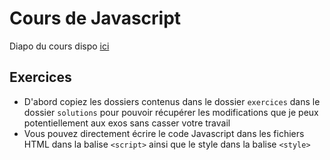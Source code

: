 # Cours de Javascript

Diapo du cours dispo [ici](https://docs.google.com/presentation/d/1CUqH_hy52O90LCK9su5--cnPMZfho8Rz/edit?usp=sharing&ouid=110798299858485409879&rtpof=true&sd=true)


## Exercices
- D'abord copiez les dossiers contenus dans le dossier `exercices` dans le dossier `solutions` pour pouvoir récupérer les modifications que je peux potentiellement aux exos sans casser votre travail
- Vous pouvez directement écrire le code Javascript dans les fichiers HTML dans la balise `<script>` ainsi que le style dans la balise `<style>`
